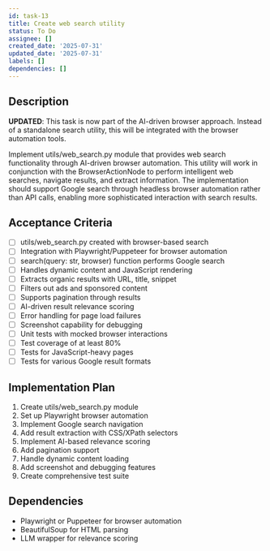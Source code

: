 ```yaml
---
id: task-13
title: Create web search utility
status: To Do
assignee: []
created_date: '2025-07-31'
updated_date: '2025-07-31'
labels: []
dependencies: []
---
```


## Description

**UPDATED**: This task is now part of the AI-driven browser approach. Instead of a standalone search utility, this will be integrated with the browser automation tools.

Implement utils/web_search.py module that provides web search functionality through AI-driven browser automation. This utility will work in conjunction with the BrowserActionNode to perform intelligent web searches, navigate results, and extract information. The implementation should support Google search through headless browser automation rather than API calls, enabling more sophisticated interaction with search results.

## Acceptance Criteria

- [ ] utils/web_search.py created with browser-based search
- [ ] Integration with Playwright/Puppeteer for browser automation
- [ ] search(query: str, browser) function performs Google search
- [ ] Handles dynamic content and JavaScript rendering
- [ ] Extracts organic results with URL, title, snippet
- [ ] Filters out ads and sponsored content
- [ ] Supports pagination through results
- [ ] AI-driven result relevance scoring
- [ ] Error handling for page load failures
- [ ] Screenshot capability for debugging
- [ ] Unit tests with mocked browser interactions
- [ ] Test coverage of at least 80%
- [ ] Tests for JavaScript-heavy pages
- [ ] Tests for various Google result formats

## Implementation Plan

1. Create utils/web_search.py module
2. Set up Playwright browser automation
3. Implement Google search navigation
4. Add result extraction with CSS/XPath selectors
5. Implement AI-based relevance scoring
6. Add pagination support
7. Handle dynamic content loading
8. Add screenshot and debugging features
9. Create comprehensive test suite

## Dependencies

- Playwright or Puppeteer for browser automation
- BeautifulSoup for HTML parsing
- LLM wrapper for relevance scoring
